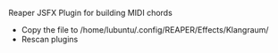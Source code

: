 Reaper JSFX Plugin for building MIDI chords

- Copy the file to /home/lubuntu/.config/REAPER/Effects/Klangraum/
- Rescan plugins
